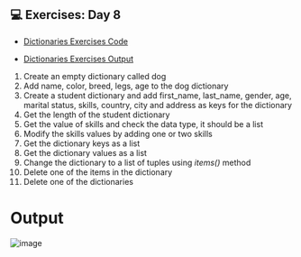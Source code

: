 ## 💻 Exercises: Day 8

- [Dictionaries Exercises Code](https://github.com/Rudraksh-Jhaveri/Python/blob/main/Dictionaries/Dictionaries%20Exercises%20Rudraksh_Jhaveri/Dictionaries_Excercises.py)

- [Dictionaries Exercises Output](#output)

1. Create  an empty dictionary called dog
2. Add name, color, breed, legs, age to the dog dictionary
3. Create a student dictionary and add first_name, last_name, gender, age, marital status, skills, country, city and address as keys for the dictionary
4. Get the length of the student dictionary
5. Get the value of skills and check the data type, it should be a list
6. Modify the skills values by adding one or two skills
7. Get the dictionary keys as a list
8. Get the dictionary values as a list
9. Change the dictionary to a list of tuples using _items()_ method
10. Delete one of the items in the dictionary
11. Delete one of the dictionaries

# Output

![image](https://github.com/Rudraksh-Jhaveri/Python/assets/155703131/27e30e6a-0784-4db1-87ee-14a5e0145b39)
